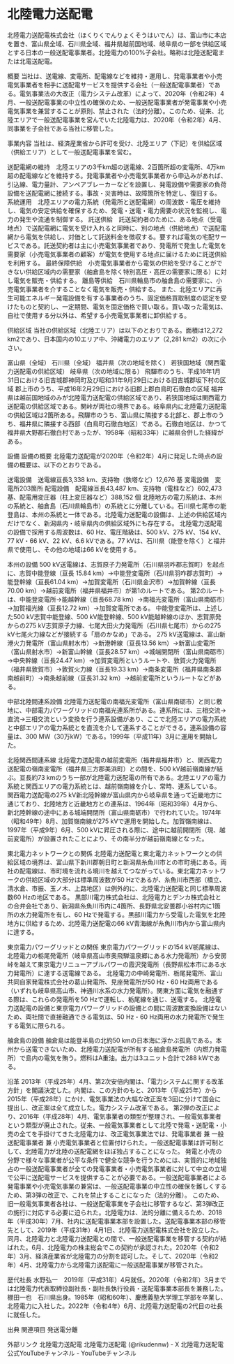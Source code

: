 # 北陸電力送配電

北陸電力送配電株式会社（ほくりくでんりょくそうはいでん）は、富山市に本店を置き、富山県全域、石川県全域、福井県越前国地域、岐阜県の一部を供給区域とする日本の一般送配電事業者。北陸電力の100%子会社。略称は北陸送配電または北電送配電。

概要
当社は、送電線、変電所、配電線などを維持・運用し、発電事業者や小売電気事業者を相手に送配電サービスを提供する会社（一般送配電事業者）である。電気事業法の大改正（電力システム改革）によって、2020年（令和2年）4月、一般送配電事業の中立性の確保のため、一般送配電事業者が発電事業や小売電気事業を兼営することが原則、禁止された（法的分離）。このため、従来、北陸エリアで一般送配電事業を営んでいた北陸電力は、2020年（令和2年）4月、同事業を子会社である当社に移管した。

事業内容
当社は、経済産業省から許可を受け、北陸エリア（下記）を供給区域（供給エリア）として一般送配電事業を営む。

送配電網の維持　北陸エリアの3千km超の送電線、2百箇所超の変電所、4万km超の配電線などを維持する。発電事業者や小売電気事業者から申込みがあれば、引込線、電力量計、アンペアブレーカーなどを設置し、発電設備や需要家の負荷設備を送配電網に接続する。事故・災害時は、故障箇所を特定し、復旧する。
系統運用　北陸エリアの電力系統（発電所と送配電網）の周波数・電圧を維持し、電気の安定供給を確保するため、発電・送電・電力需要の状況を監視し、電力の発生や流通を制御する。
託送供給　託送契約者のために、ある地点（受電地点）で送配電網に電気を受け入れると同時に、別の地点（供給地点）で送配電網から電気を供給し、対価として託送料金を徴収する。要すれば電気の宅配サービスである。託送契約者は主に小売電気事業者であり、発電所で発生した電気を需要家（小売電気事業者の顧客）が電気を使用する地点に届けるために託送供給を利用する。
最終保障供給　小売電気事業者から電気の供給を受けることができない供給区域内の需要家（舳倉島を除く特別高圧・高圧の需要家に限る）に対し電気を販売・供給する。
離島等供給　石川県輪島市の舳倉島の需要家に、小売電気事業者を介することなく電気を販売・供給する。
また、北陸エリアに再生可能エネルギー発電設備を有する事業者のうち、固定価格買取制度の認定を受けたものと契約し、一定期間、電気を固定価格で買い取る。買い取った電気は、自社で使用する分以外は、希望する小売電気事業者に卸供給する。

供給区域
当社の供給区域（北陸エリア）は以下のとおりである。面積は12,272 km2であり、日本国内の10エリア中、沖縄電力のエリア（2,281 km2）の次に小さい。

富山県（全域）
石川県（全域）
福井県（次の地域を除く）
若狭国地域（関西電力送配電の供給区域）
岐阜県（次の地域に限る）
飛驒市のうち、平成16年1月31日における旧吉城郡神岡町及び昭和31年9月29日における旧吉城郡坂下村の区域
郡上市のうち、平成16年2月29日における旧郡上郡白鳥町石徹白の区域
福井県は越前国地域のみが北陸電力送配電の供給区域であり、若狭国地域は関西電力送配電の供給区域である。関峠が両社の境界である。岐阜県内に北陸電力送配電の供給区域は2箇所ある。飛驒市のうち、富山県に隣接する北部と、郡上市のうち、福井県に隣接する西部（白鳥町石徹白地区）である。石徹白地区は、かつて福井県大野郡石徹白村であったが、1958年（昭和33年）に越県合併した経緯がある。

設備
設備の概要
北陸電力送配電が2020年（令和2年）4月に発足した時点の設備の概要は、以下のとおりである。

送電設備　送電線亘長3,338 km、支持物（鉄塔など）12,676 基
変電設備　変電所203箇所
配電設備　配電線亘長43,487 km、支持物（電柱など）602,473 基、配電用変圧器（柱上変圧器など）388,152 個
北陸地方の電力系統は、本州の系統と、舳倉島（石川県輪島市）の系統とに分離している。石川県七尾市の能登島は、本州の系統と一体である。北陸電力送配電の設備は、上述の供給区域内だけでなく、新潟県内・岐阜県内の供給区域外にも存在する。
北陸電力送配電の設備で採用する周波数は、60 Hz、電圧階級は、500 kV、275 kV、154 kV、77 kV・66 kV、22 kV、6.6 kVである。77 kVは、石川県（能登を除く）と福井県で使用し、その他の地域は66 kVを使用する。

本州の設備
500 kV送電線は、志賀原子力発電所（石川県羽咋郡志賀町）を起点に、志賀中能登線（亘長 15.84 km）→中能登変電所（石川県羽咋郡志賀町）→能登幹線（亘長61.04 km）→加賀変電所（石川県金沢市）→加賀幹線（亘長70.00 km）→越前変電所（福井県福井市）が第1のルートである。
第2のルートは、中能登変電所→能越幹線（亘長68.78 km）→南福光変電所（富山県南砺市）→加賀福光線（亘長12.72 km）→加賀変電所である。
中能登変電所は、上述した500 kV志賀中能登線、500 kV能登幹線、500 kV能越幹線のほか、志賀原発からの275 kV志賀原子力線、七尾大田火力発電所（石川県七尾市）からの275 kV七尾火力線などが接続する「扇のかなめ」である。
275 kV送電線は、富山新港火力発電所（富山県射水市）→新港幹線（亘長13.56 km）→新富山変電所（富山県射水市）→新富山幹線（亘長28.57 km）→城端開閉所（富山県南砺市）→中央幹線（亘長24.47 km）→加賀変電所というルートや、敦賀火力発電所（福井県敦賀市）→敦賀火力線（亘長19.33 km）→南条変電所（福井県南条郡南越前町）→南条越前線（亘長31.32 km）→越前変電所というルートなどがある。

中部北陸間連系設備
北陸電力送配電の南福光変電所（富山県南砺市）と同じ敷地に、中部電力パワーグリッドの南福光連系所がある。連系所には、三相交流→直流→三相交流という変換を行う連系設備があり、ここで北陸エリアの電力系統と中部エリアの電力系統とを直流を介して連系することができる。連系設備の容量は、300 MW（30万kW）である。1999年（平成11年）3月に運用を開始した。

北陸関西間連系線
北陸電力送配電の越前変電所（福井県福井市）と、関西電力送配電の嶺南変電所（福井県三方郡美浜町）との間を、500 kV越前嶺南線が結ぶ。亘長約73 kmのうち一部が北陸電力送配電の所有である。北陸エリアの電力系統と関西エリアの電力系統とは、越前嶺南線を介し、常時、連系している。
関西電力送配電の275 kV新北陸幹線が富山県内から岐阜県を通って近畿地方に通じており、北陸地方と近畿地方との連系は、1964年（昭和39年）4月から、新北陸幹線の途中にある城端開閉所（富山県南砺市）で行われていた。1974年（昭和49年）8月、加賀嶺南線が275 kVで運用を開始した。加賀嶺南線は、1997年（平成9年）6月、500 kVに昇圧される際に、途中に越前開閉所（現、越前変電所）が設置されたことにより、その南半分が越前嶺南線となった。

東北電力ネットワークとの関係
北陸電力送配電と東北電力ネットワークとの供給区域の境界は、富山県下新川郡朝日町と新潟県糸魚川市との市町境にある。両社の配電線は、市町境を流れる境川を越えてつながっている。東北電力ネットワークの供給区域の大部分は標準周波数が50 Hzであるが、糸魚川市西部（橋立、清水倉、市振、玉ノ木、上路地区）は例外的に、北陸電力送配電と同じ標準周波数60 Hzの地区である。
黒部川電力株式会社は、北陸電力とデンカ株式会社との合弁会社であり、新潟県糸魚川市内に4箇所、長野県北安曇郡小谷村内に1箇所の水力発電所を有し、60 Hzで発電する。黒部川電力から受電した電気を北陸地方に供給するため、北陸電力送配電の66 kV青海線が糸魚川市内から富山県内に達する。

東京電力パワーグリッドとの関係
東京電力パワーグリッドの154 kV栃尾線は、北陸電力の栃尾発電所（岐阜県高山市奥飛騨温泉郷にある水力発電所）から安房峠を越えて東京電力リニューアブルパワーの霞沢発電所（長野県松本市にある水力発電所）に達する送電線である。
北陸電力の中崎発電所、栃尾発電所、富山共同自家発電株式会社の葛山発電所、見座発電所が50 Hz・60 Hz両用である（いずれも岐阜県高山市、神通川水系の水力発電所）。関東方面に電気を融通する際は、これらの発電所を50 Hzで運転し、栃尾線を通じ、送電する。
北陸電力送配電の設備と東京電力パワーグリッドの設備との間に周波数変換設備はないため、両社間で直接融通できる電気は、50 Hz・60 Hz両用の水力発電所で発生する電気に限られる。

舳倉島の設備
舳倉島は能登半島の北約50 kmの日本海に浮かぶ孤島である。本州から送電できないため、北陸電力送配電が所有する舳倉島発電所（内燃力発電所）で島内の電気を賄う。燃料はA重油。出力は3ユニット合計で288 kWである。

沿革
2013年（平成25年）4月、第2次安倍内閣は、「電力システムに関する改革方針」を閣議決定した。内閣は、この方針のもと、2013年（平成25年）から2015年（平成28年）にかけ、電気事業法の大幅な改正案を3回に分けて国会に提出し、改正案は全て成立した。電力システム改革である。
第2弾の改正により、2016年（平成28年）4月、電気事業者の類型が整理され、一般電気事業者という類型が廃止された。従来、一般電気事業者として北陸で発電・送配電・小売の全てを手掛けてきた北陸電力は、改正電気事業法では、発電事業者 兼 一般送配電事業者 兼 小売電気事業者と位置付けられた。一般送配電事業は許可制として、北陸電力が北陸の送配電網をほぼ独占することになった。
発電と小売の分野で様々な事業者が公平な条件で健全な競争を行うためには、実質的に地域独占の一般送配電事業者が全ての発電事業者・小売電気事業者に対して中立の立場で公平に送配電サービスを提供することが必要である。一般送配電事業者による発電事業や小売電気事業の兼営は、一般送配電事業の中立性の確保を難しくするため、第3弾の改正で、これを禁止することになった（法的分離）。
このため、旧一般電気事業者各社は、一般送配電事業を子会社に移管するなど、第3弾改正の施行に対応する必要に迫られた。北陸電力は、法的分離に備えるため、2018年（平成30年）7月、社内に送配電事業本部を設置した。送配電事業本部の移管先として、2019年（平成31年）4月1日、北陸電力送配電株式会社を設立した。
同月、北陸電力と北陸電力送配電との間で、一般送配電事業を移管する契約が結ばれた。6月、北陸電力の株主総会でこの契約が承認された。2020年（令和2年）3月、経済産業省が北陸電力の分割を認可した。そして、2020年（令和2年）4月、北陸電力から北陸電力送配電に一般送配電事業が移管された。

歴代社長
水野弘一　2019年（平成31年）4月就任。2020年（令和2年）3月までは北陸電力代表取締役副社長・副社長執行役員・送配電事業本部長を兼務した。
棚田一也　石川県出身。1985年（昭和60年）、慶應義塾大学理工学部を卒業し、北陸電力に入社した。2022年（令和4年）6月、北陸電力送配電の2代目の社長に就任した。

出典
関連項目
発送電分離

外部リンク
北陸電力送配電
北陸電力送配電 (@rikudennw) - X
北陸電力送配電公式YouTubeチャンネル - YouTubeチャンネル